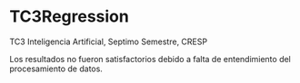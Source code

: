# TC3Regression
TC3 Inteligencia Artificial, Septimo Semestre, CRESP

Los resultados no fueron satisfactorios debido a falta de entendimiento del procesamiento de datos.
